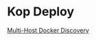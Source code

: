# Kop Deploy

[Multi-Host Docker Discovery](https://blog.foxxmd.dev/posts/migrating-to-traefik/#multi-host-docker-discovery)
